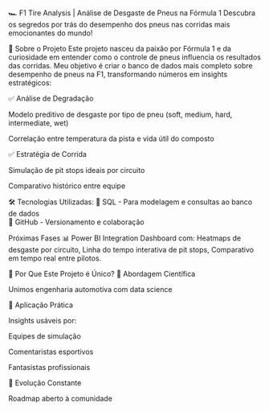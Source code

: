🏎️ F1 Tire Analysis | Análise de Desgaste de Pneus na Fórmula 1
Descubra os segredos por trás do desempenho dos pneus nas corridas mais emocionantes do mundo!

🌟 Sobre o Projeto
Este projeto nasceu da paixão por Fórmula 1 e da curiosidade em entender como o controle de pneus influencia os resultados das corridas. 
Meu objetivo é criar o banco de dados mais completo sobre desempenho de pneus na F1, transformando números em insights estratégicos:

✅ Análise de Degradação

Modelo preditivo de desgaste por tipo de pneu (soft, medium, hard, intermediate, wet)

Correlação entre temperatura da pista e vida útil do composto

✅ Estratégia de Corrida

Simulação de pit stops ideais por circuito

Comparativo histórico entre equipe

🛠️ Tecnologias Utilizadas:
🎲 SQL - Para modelagem e consultas ao banco de dados  
🔗 GitHub - Versionamento e colaboração  

Próximas Fases
📊 Power BI Integration
Dashboard com:
Heatmaps de desgaste por circuito,
Linha do tempo interativa de pit stops,
Comparativo em tempo real entre pilotos.

🌟 Por Que Este Projeto é Único?
🔬 Abordagem Científica

Unimos engenharia automotiva com data science

📱 Aplicação Prática

Insights usáveis por:

Equipes de simulação

Comentaristas esportivos

Fantasistas profissionais

🔄 Evolução Constante

Roadmap aberto à comunidade
